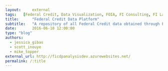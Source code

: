 ```yaml
---
layout:     external
tags:	[Federal Credit, Data Visualization, FOIA, FI Consulting, FI Labs, Capitol Area Data Science]
title:      "Federal Credit Data Platform"
subtitle:   "A repository of all Federal Credit data obtained through FOIA requests."
date:       2016-06-10 12:00:00
type: "blog"
authors:     
  - jessica_gibas 
  - scott_inouye
  - mike_topper
external_url: http://ficdpanalysisdev.azurewebsites.net/
permalink: /:title
---
```

